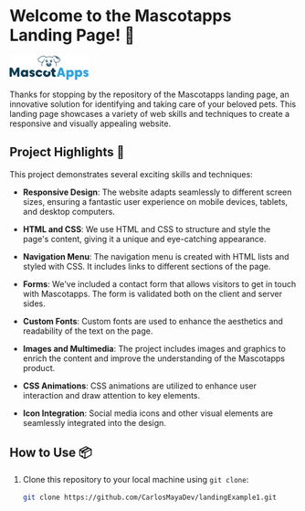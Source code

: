 # Welcome to the Mascotapps Landing Page! 🐾

![Mascotapps](images/Grupo%2024334.png)

Thanks for stopping by the repository of the Mascotapps landing page, an innovative solution for identifying and taking care of your beloved pets. This landing page showcases a variety of web skills and techniques to create a responsive and visually appealing website.

## Project Highlights 🚀

This project demonstrates several exciting skills and techniques:

- **Responsive Design**: The website adapts seamlessly to different screen sizes, ensuring a fantastic user experience on mobile devices, tablets, and desktop computers.

- **HTML and CSS**: We use HTML and CSS to structure and style the page's content, giving it a unique and eye-catching appearance.

- **Navigation Menu**: The navigation menu is created with HTML lists and styled with CSS. It includes links to different sections of the page.

- **Forms**: We've included a contact form that allows visitors to get in touch with Mascotapps. The form is validated both on the client and server sides.

- **Custom Fonts**: Custom fonts are used to enhance the aesthetics and readability of the text on the page.

- **Images and Multimedia**: The project includes images and graphics to enrich the content and improve the understanding of the Mascotapps product.

- **CSS Animations**: CSS animations are utilized to enhance user interaction and draw attention to key elements.

- **Icon Integration**: Social media icons and other visual elements are seamlessly integrated into the design.

## How to Use 📦

1. Clone this repository to your local machine using `git clone`:

   ```bash
   git clone https://github.com/CarlosMayaDev/landingExample1.git

